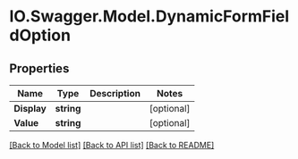 # IO.Swagger.Model.DynamicFormFieldOption
## Properties

Name | Type | Description | Notes
------------ | ------------- | ------------- | -------------
**Display** | **string** |  | [optional] 
**Value** | **string** |  | [optional] 

[[Back to Model list]](../README.md#documentation-for-models) [[Back to API list]](../README.md#documentation-for-api-endpoints) [[Back to README]](../README.md)

